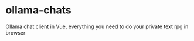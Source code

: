 # ollama-chats
Ollama chat client in Vue, everything you need to do your private text rpg in browser
